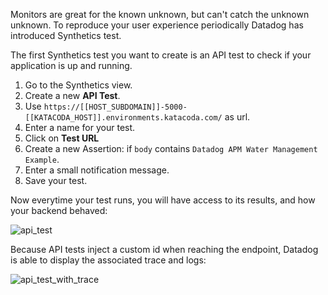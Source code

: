 Monitors are great for the known unknown, but can't catch the unknown unknown. To reproduce your user experience periodically Datadog has introduced Synthetics test.

The first Synthetics test you want to create is an API test to check if your application is up and running.

1. Go to the Synthetics view.
2. Create a new **API Test**.
3. Use `https://[[HOST_SUBDOMAIN]]-5000-[[KATACODA_HOST]].environments.katacoda.com/` as url.
4. Enter a name for your test.
5. Click on **Test URL**
6. Create a new Assertion: if `body` contains `Datadog APM Water Management Example`.
7. Enter a small notification message.
8. Save your test.

Now everytime your test runs, you will have access to its results, and how your backend behaved:

![api_test](https://raw.githubusercontent.com/l0k0ms/workshops/master/log-workshop/assets/images/api_test.png)

Because API tests inject a custom id when reaching the endpoint, Datadog is able to display the associated trace and logs:

![api_test_with_trace](https://raw.githubusercontent.com/l0k0ms/workshops/master/log-workshop/assets/images/api_test_with_trace.png)
